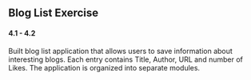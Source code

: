 ## Blog List Exercise

#### 4.1 - 4.2

Built blog list application that allows users to save information about interesting blogs. Each entry contains Title, Author, URL and number of Likes. The application is organized into separate modules.
